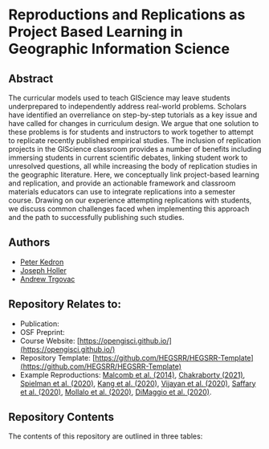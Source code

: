# Reproductions and Replications as Project Based Learning in Geographic Information Science

## Abstract

The curricular models used to teach GIScience may leave students underprepared to independently address real-world problems. Scholars have identified an overreliance on step-by-step tutorials as a key issue and have called for changes in curriculum design. We argue that one solution to these problems is for students and instructors to work together to attempt to replicate recently published empirical studies. The inclusion of replication projects in the GIScience classroom provides a number of benefits including immersing students in current scientific debates, linking student work to unresolved questions, all while increasing the body of replication studies in the geographic literature. Here, we conceptually link project-based learning and replication, and provide an actionable framework and classroom materials educators can use to integrate replications into a semester course. Drawing on our experience attempting replications with students, we discuss common challenges faced when implementing this approach and the path to successfully publishing such studies. 

## Authors

- [Peter Kedron](https://peterkedron.com/)
- [Joseph Holler](https://github.com/josephholler)
- [Andrew Trgovac](https://www.andrewtrgovac.com/)

## Repository Relates to:

- Publication:
- OSF Preprint:
- Course Website: [https://opengisci.github.io/](https://opengisci.github.io/)
- Repository Template: [https://github.com/HEGSRR/HEGSRR-Template](https://github.com/HEGSRR/HEGSRR-Template)
- Example Reproductions: [Malcomb et al. (2014)](https://github.com/HEGSRR/RPr-Malcomb-2014), [Chakraborty (2021)](https://doi.org/10.17605/OSF.IO/S5MTQ), [Spielman et al. (2020)](https://doi.org/10.17605/OSF.IO/DZPE9), [Kang et al. (2020)](https://doi.org/10.17605/OSF.IO/N92V3), [Vijayan et al. (2020)](https://doi.org/10.17605/OSF.IO/MY5DZ), [Saffary et al. (2020)](https://doi.org/10.17605/OSF.IO/QFKG4), [Mollalo et al. (2020)](https://doi.org/10.17605/OSF.IO/E43KQ), [DiMaggio et al. (2020)](https://doi.org/10.17605/OSF.IO/N32GE ).

## Repository Contents

The contents of this repository are outlined in three tables:
